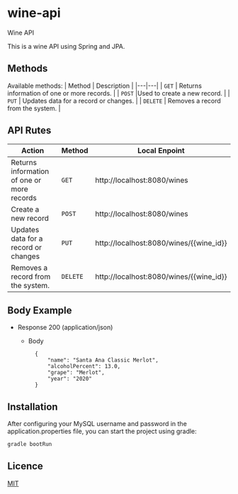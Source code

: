 # wine-api
Wine API

This is a wine API using Spring and JPA.

## Methods
Available methods:
| Method | Description |
|---|---|
| `GET` | Returns information of one or more records. |
| `POST` |Used to create a new record. |
| `PUT` | Updates data for a record or changes. |
| `DELETE` | Removes a record from the system. |

## API Rutes

|   Action                                         | Method   | Local Enpoint                                                 
| -----------------------------------------------|----------|---------------------------------------------------                  
|   Returns information of one or more records   |  `GET`   | http://localhost:8080/wines                                         
|   Create a new record                          |  `POST`  | http://localhost:8080/wines                                       
|   Updates data for a record or changes         |  `PUT`   | http://localhost:8080/wines/{{wine_id}}                             
|   Removes a record from the system.            |  `DELETE`  | http://localhost:8080/wines/{{wine_id}}                          

## Body Example

+ Response 200 (application/json)

    + Body
   
            {
                "name": "Santa Ana Classic Merlot",
                "alcoholPercent": 13.0,
                "grape": "Merlot",
                "year": "2020"
            }

## Installation

After configuring your MySQL username and password in the application.properties file, you can start the project using gradle:

```bash
gradle bootRun
```

## Licence
[MIT](https://choosealicense.com/licenses/mit/)
